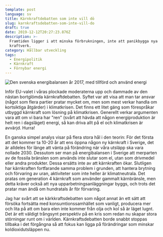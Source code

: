 ```yaml
---
template: post
language: sv
title: Kärnkraftdebatten som inte vill dö
slug: karnkraftsdebatten-som-inte-vill-do
draft: true
date: 2019-12-12T20:27:23.876Z
description: >-
  Framtiden ligger i att minska förbrukningen, inte att panikbygga nya
  kraftverk.
category: Hållbar utveckling
tags:
  - Energipolitik
  - Kärnkraft
  - Förnybar energi
---
```

![Den svenska energibalansen år 2017, med tillförd och använd energi](/media/tillford-och-anvand-energi.jpg "Siffror och grafik från energimyndigheten")

Inför EU-valet i våras plockade moderaterna upp och dammade av den nästan bortglömda kärnkraftdebatten. Syftet var att visa att man tar ansvar (något som flera partier pratar mycket om, men som mest verkar handla om kortsiktiga åtgärder) i klimatkrisen. Det finns ett litet gäng som förespråkar utbyggd kärnkraft som lösning på klimatkrisen. Generellt verkar argumenten vara att om vi bara har "ren" (svårt att hävda att någon energiproduktion är helt ren i dagsläget) energi, så kan driva allt på el och klimatkrisen är avvärjd. Hurra!

En ganska simpel analys visar på flera stora hål i den teorin: För det första att det kommer ta 10-20 år att ens öppna någon ny kärnkraft i Sverige, det är alldeles för länge att vänta på förändring när våra utsläpp ska vara nollade 2030. Dessutom ser man på energibalansen i Sverige att merparten av de fossila bränslen som används inte slutar som el, utan som drivmedel eller andra produkter. Dessa ersätts inte av att kärnkraften ökar. Slutligen har kärnkraften fortfarande samma problem i grunden, att hantera brytning och förvaring av uran, aktiviteter som inte heller är klimatneutrala. Det pratas om generation 4 kärnkraft som använder gammalt kärnbränsle, men detta kräver också att nya upparbetningsanläggningar byggs, och trots det pratar man ändå om hundratals år för förvaring.

Jag har svårt att se kärkkraftsdebatten som något annat än ett sätt att försöka fortsätta med konsumtionssamhället som vanligt, producera mer och lita på att om bara elen inte kommer från olja och kol så är läget lugnt. Det är ett väldigt trångsynt perspektiv på en kris som redan nu skapar stora störningar runt om i världen. Kärnkraftsdebatten borde snabbt stoppas tillbaka i det förgångna så att fokus kan ligga på förändringar som minskar koldioxidutsläppen nu.

